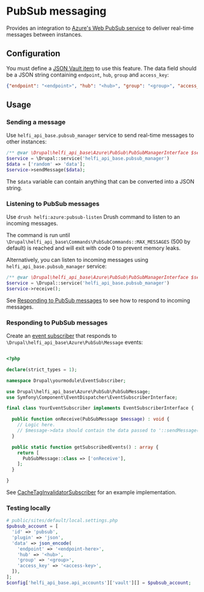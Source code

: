 # PubSub messaging

Provides an integration to [Azure's Web PubSub service](https://azure.microsoft.com/en-us/products/web-pubsub) to deliver real-time messages between instances.

## Configuration

You must define a [JSON Vault item](/documentation/api-accounts.md#managing-external-api-credentials) to use this feature. The data field should be a JSON string containing `endpoint`, `hub`, `group` and `access_key`:

```json
{"endpoint": "<endpoint>", "hub": "<hub>", "group": "<group>", "access_key": "<access-key>"}
```

## Usage

### Sending a message

Use `helfi_api_base.pubsub_manager` service to send real-time messages to other instances:

```php
/** @var \Drupal\helfi_api_base\Azure\PubSub\PubSubManagerInterface $service */
$service = \Drupal::service('helfi_api_base.pubsub_manager')
$data = ['random' => 'data'];
$service->sendMessage($data);
```

The `$data` variable can contain anything that can be converted into a JSON string.

### Listening to PubSub messages

Use `drush helfi:azure:pubsub-listen` Drush command to listen to an incoming messages.

The command is run until `\Drupal\helfi_api_base\Commands\PubSubCommands::MAX_MESSAGES` (500 by default) is reached and will exit with code 0 to prevent memory leaks.

Alternatively, you can listen to incoming messages using `helfi_api_base.pubsub_manager` service:

```php
/** @var \Drupal\helfi_api_base\Azure\PubSub\PubSubManagerInterface $service */
$service = \Drupal::service('helfi_api_base.pubsub_manager')
$service->receive();
```

See [Responding to PubSub messages](#responding-to-pubsub-messages) to see how to respond to incoming messages.

### Responding to PubSub messages

Create an [event subscriber](https://www.drupal.org/docs/develop/creating-modules/subscribe-to-and-dispatch-events#s-drupal-8-events) that responds to `\Drupal\helfi_api_base\Azure\PubSub\Message` events:
```php

<?php

declare(strict_types = 1);

namespace Drupal\yourmodule\EventSubscriber;

use Drupal\helfi_api_base\Azure\PubSub\PubSubMessage;
use Symfony\Component\EventDispatcher\EventSubscriberInterface;

final class YourEventSubscriber implements EventSubscriberInterface {

  public function onReceive(PubSubMessage $message) : void {
    // Logic here.
    // $message->data should contain the data passed to '::sendMessage()'.
  }

  public static function getSubscribedEvents() : array {
    return [
      PubSubMessage::class => ['onReceive'],
    ];
  }

}
```

See [CacheTagInvalidatorSubscriber](/src/EventSubscriber/CacheTagInvalidatorSubscriber.php) for an example implementation.

### Testing locally

```php
# public/sites/default/local.settings.php
$pubsub_account = [
  'id' => 'pubsub',
  'plugin' => 'json',
  'data' => json_encode(
    'endpoint' => '<endpoint-here>',
    'hub' => '<hub>',
    'group' => '<group>',
    'access_key' => '<access-key>',
  ]),
];
$config['helfi_api_base.api_accounts']['vault'][] = $pubsub_account;
```
